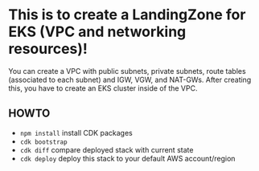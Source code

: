 # This is to create a LandingZone for EKS (VPC and networking resources)!

You can create a VPC with public subnets, private subnets, route tables (associated to each subnet) and IGW, VGW, and NAT-GWs.
After creating this, you have to create an EKS cluster inside of the VPC. 

## HOWTO

 * `npm install`   install CDK packages
 * `cdk bootstrap`
 * `cdk diff`        compare deployed stack with current state
 * `cdk deploy`      deploy this stack to your default AWS account/region

